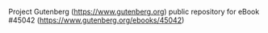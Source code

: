 Project Gutenberg (https://www.gutenberg.org) public repository for eBook #45042 (https://www.gutenberg.org/ebooks/45042)
